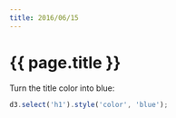 ```yaml
---
title: 2016/06/15
---
```

<script src="d3.v3.min.js" charset="utf-8"></script>

# {{ page.title }}

Turn the title color into blue:

```javascript
d3.select('h1').style('color', 'blue');
```

<script src="main.js" charset="utf-8"></script>
